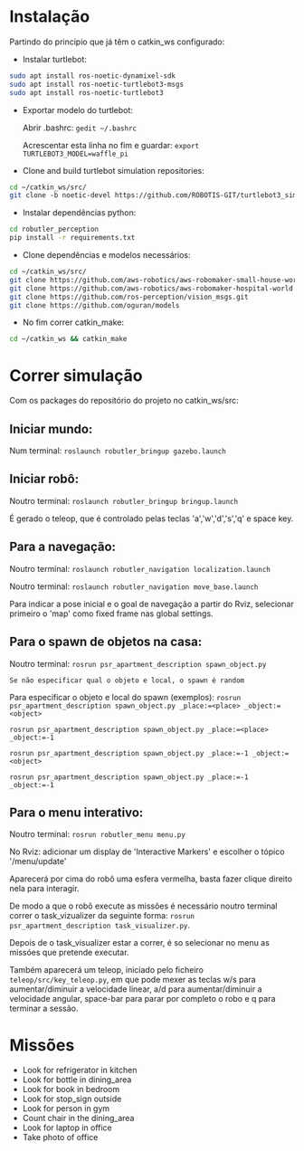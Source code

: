 # Instalação
Partindo do principio que já têm o catkin_ws configurado:

- Instalar turtlebot:
```bash
sudo apt install ros-noetic-dynamixel-sdk
sudo apt install ros-noetic-turtlebot3-msgs
sudo apt install ros-noetic-turtlebot3
```

- Exportar modelo do turtlebot:

    Abrir .bashrc: `gedit ~/.bashrc`

    Acrescentar esta linha no fim e guardar: `export TURTLEBOT3_MODEL=waffle_pi`

- Clone and build turtlebot simulation repositories:
```bash
cd ~/catkin_ws/src/
git clone -b noetic-devel https://github.com/ROBOTIS-GIT/turtlebot3_simulations.git
```

- Instalar dependências python:
```bash
cd robutler_perception
pip install -r requirements.txt
```

- Clone dependências e modelos necessários:
```bash
cd ~/catkin_ws/src/
git clone https://github.com/aws-robotics/aws-robomaker-small-house-world
git clone https://github.com/aws-robotics/aws-robomaker-hospital-world
git clone https://github.com/ros-perception/vision_msgs.git
git clone https://github.com/oguran/models
```

- No fim correr catkin_make:
```bash
cd ~/catkin_ws && catkin_make
```

# Correr simulação
Com os packages do repositório do projeto no catkin_ws/src:

## Iniciar mundo:
Num terminal: `roslaunch robutler_bringup gazebo.launch`


## Iniciar robô:
Noutro terminal: `roslaunch robutler_bringup bringup.launch`

É gerado o teleop, que é controlado pelas teclas 'a','w','d','s','q' e space key.


## Para a navegação:
Noutro terminal: `roslaunch robutler_navigation localization.launch`

Noutro terminal: `roslaunch robutler_navigation move_base.launch`

Para indicar a pose inicial e o goal de navegação a partir do Rviz, selecionar primeiro o 'map' como fixed frame nas global settings.

## Para o spawn de objetos na casa:
Noutro terminal: `rosrun psr_apartment_description spawn_object.py`

    Se não especificar qual o objeto e local, o spawn é random

Para especificar o objeto e local do spawn (exemplos): 
`rosrun psr_apartment_description spawn_object.py _place:=<place> _object:=<object>`

`rosrun psr_apartment_description spawn_object.py _place:=<place> _object:=-1`
  
`rosrun psr_apartment_description spawn_object.py _place:=-1 _object:=<object>`

`rosrun psr_apartment_description spawn_object.py _place:=-1 _object:=-1`

## Para o menu interativo:
Noutro terminal: `rosrun robutler_menu menu.py`

No Rviz: adicionar um display de 'Interactive Markers' e escolher o tópico '/menu/update'

Aparecerá por cima do robô uma esfera vermelha, basta fazer clique direito nela para interagir.

De modo a que o robô execute as missões é necessário noutro terminal correr o task_vizualizer da seguinte forma: `rosrun psr_apartment_description task_visualizer.py`.

Depois de o task_visualizer estar a correr, é so selecionar no menu as missóes que pretende executar.

Também aparecerá um teleop, iniciado pelo ficheiro `teleop/src/key_teleop.py`, em que pode mexer as teclas w/s para aumentar/diminuir a velocidade linear, a/d para aumentar/diminuir a velocidade angular, space-bar para parar por completo o robo e q para terminar a sessão.

# Missões
- Look for refrigerator in kitchen
- Look for bottle in dining_area
- Look for book in bedroom
- Look for stop_sign outside
- Look for person in gym
- Count chair in the dining_area
- Look for laptop in office
- Take photo of office
